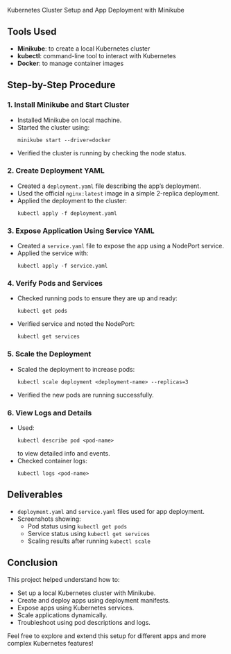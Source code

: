   Kubernetes Cluster Setup and App Deployment with Minikube

## Tools Used
- **Minikube**: to create a local Kubernetes cluster
- **kubectl**: command-line tool to interact with Kubernetes
- **Docker**: to manage container images

## Step-by-Step Procedure

### 1. Install Minikube and Start Cluster
- Installed Minikube on local machine.
- Started the cluster using:
  ```
  minikube start --driver=docker
  ```
- Verified the cluster is running by checking the node status.

### 2. Create Deployment YAML
- Created a `deployment.yaml` file describing the app’s deployment.
- Used the official `nginx:latest` image in a simple 2-replica deployment.
- Applied the deployment to the cluster:
  ```
  kubectl apply -f deployment.yaml
  ```

### 3. Expose Application Using Service YAML
- Created a `service.yaml` file to expose the app using a NodePort service.
- Applied the service with:
  ```
  kubectl apply -f service.yaml
  ```

### 4. Verify Pods and Services
- Checked running pods to ensure they are up and ready:
  ```
  kubectl get pods
  ```
- Verified service and noted the NodePort:
  ```
  kubectl get services
  ```

### 5. Scale the Deployment
- Scaled the deployment to increase pods:
  ```
  kubectl scale deployment <deployment-name> --replicas=3
  ```
- Verified the new pods are running successfully.

### 6. View Logs and Details
- Used:
  ```
  kubectl describe pod <pod-name>
  ```
  to view detailed info and events.
- Checked container logs:
  ```
  kubectl logs <pod-name>
  ```

## Deliverables
- `deployment.yaml` and `service.yaml` files used for app deployment.
- Screenshots showing:
  - Pod status using `kubectl get pods`
  - Service status using `kubectl get services`
  - Scaling results after running `kubectl scale`

## Conclusion
This project helped understand how to:
- Set up a local Kubernetes cluster with Minikube.
- Create and deploy apps using deployment manifests.
- Expose apps using Kubernetes services.
- Scale applications dynamically.
- Troubleshoot using pod descriptions and logs.

Feel free to explore and extend this setup for different apps and more complex Kubernetes features!

